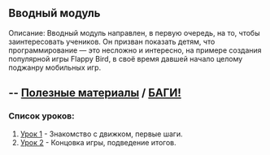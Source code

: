 ## Вводный модуль

Описание: 
Вводный модуль направлен, в первую очередь, на то, чтобы заинтересовать учеников. Он призван показать детям, что программирование — это несложно и интересно, на примере создания популярной игры Flappy Bird, в своё время давшей начало целому поджанру мобильных игр.

--
[Полезные материалы]() / [БАГИ!]()
--

### Список уроков:
1. [Урок 1](https://github.com/IT-Compot/Python-methodologies/tree/main/first-stage/Introduction%20module/lesson-1) - Знакомство с движком, первые шаги.
2. [Урок 2](https://github.com/IT-Compot/Python-methodologies/tree/main/first-stage/Introduction%20module/lesson-2) - Концовка игры, подведение итогов.
